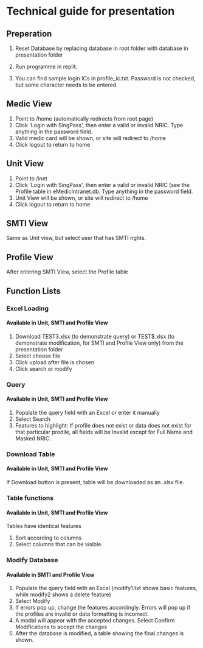 # Technical guide for presentation

## Preperation

1. Reset Database by replacing database in root folder with database in presentation folder 

2. Run programme in replit.

3. You can find sample login ICs in profile_ic.txt. Password is not checked, but some character needs to be entered.

## Medic View
1. Point to /home (automatically redirects from root page)
2. Click 'Login with SingPass', then enter a valid or invalid NRIC. Type anything in the password field.
3. Valid medic card will be shown, or site will redirect to /home
4. Click logout to return to home

## Unit View
1. Point to /inet 
2. Click 'Login with SingPass', then enter a valid or invalid NRIC (see the Profile table in eMedicIntranet.db. Type anything in the password field.
3. Unit View will be shown, or site will redirect to /home
4. Click logout to return to home

## SMTI View
Same as Unit view, but select user that has SMTI rights.

## Profile View
After entering SMTI View, select the Profile table

## Function Lists

### Excel Loading
#### Available in Unit, SMTI and Profile View
1. Download TEST3.xlsx (to demonstrate query) or TEST$.xlsx (to demonstrate modification, for SMTI and Profile View only) from the presentation folder
2. Select choose file
3. Click upload after file is chosen
4. Click search or modify

### Query
#### Available in Unit, SMTI and Profile View
1. Populate the query field with an Excel or enter it manually
2. Select Search
3. Features to highlight: If profile does not exist or data does not exist for that particular prodile, all fields will be Invalid except for Full Name and Masked NRIC. 

### Download Table
#### Available in Unit, SMTI and Profile View
If Download button is present, table will be downloaded as an .xlsx file.

### Table functions
#### Available in Unit, SMTI and Profile View
Tables have identical features
1. Sort according to columns
2. Select columns that can be visible.

### Modify Database
#### Available in SMTI and Profile View
1. Populate the query field with an Excel (modify1.txt shows basic features, while modify2 shows a delete feature)
2. Select Modify
3. If errors pop up, change the features accordingly. Errors will pop up if the profiles are invalid or data formatting is incorrect.
4. A modal will appear with the accepted changes. Select Confirm Modifications to accept the changes
5. After the database is modified, a table showing the final changes is shown.